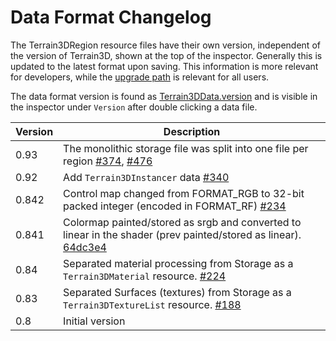 Data Format Changelog
==========================
The Terrain3DRegion resource files have their own version, independent of the version of Terrain3D, shown at the top of the inspector. Generally this is updated to the latest format upon saving. This information is more relevant for developers, while the [upgrade path](installation.md#upgrade-path) is relevant for all users.

The data format version is found as [Terrain3DData.version](../api/class_terrain3ddata.rst#class-terrain3ddata-property-version) and is visible in the inspector under `Version` after double clicking a data file.

| Version | Description |
|---------|-------------------|
| 0.93 | The monolithic storage file was split into one file per region [#374](https://github.com/TokisanGames/Terrain3D/pull/374), [#476](https://github.com/TokisanGames/Terrain3D/pull/476)
| 0.92 | Add `Terrain3DInstancer` data [#340](https://github.com/TokisanGames/Terrain3D/pull/340)
| 0.842 | Control map changed from FORMAT_RGB to 32-bit packed integer (encoded in FORMAT_RF) [#234](https://github.com/TokisanGames/Terrain3D/pull/234/)
| 0.841 | Colormap painted/stored as srgb and converted to linear in the shader (prev painted/stored as linear). [64dc3e4](https://github.com/TokisanGames/Terrain3D/commit/64dc3e4b5e71c11ac3f2cd4fedf9aeb7d235f45c)
| 0.84 | Separated material processing from Storage as a `Terrain3DMaterial` resource. [#224](https://github.com/TokisanGames/Terrain3D/pull/224/)
| 0.83 | Separated Surfaces (textures) from Storage as a `Terrain3DTextureList` resource. [#188](https://github.com/TokisanGames/Terrain3D/pull/188/)
| 0.8 | Initial version
